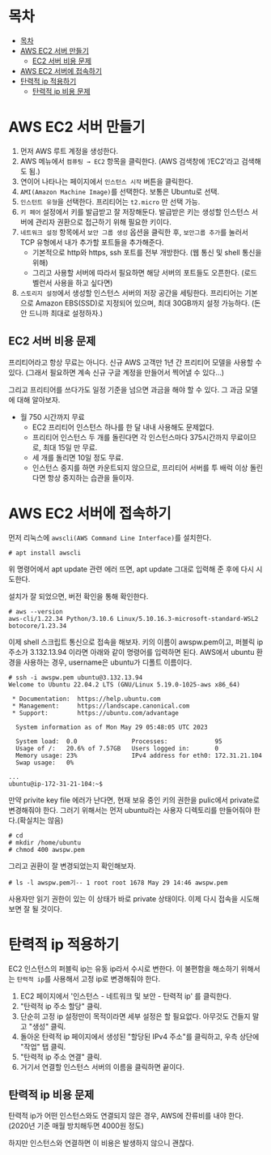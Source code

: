 # 목차
- [목차](#목차)
- [AWS EC2 서버 만들기](#aws-ec2-서버-만들기)
  - [EC2 서버 비용 문제](#ec2-서버-비용-문제)
- [AWS EC2 서버에 접속하기](#aws-ec2-서버에-접속하기)
- [탄력적 ip 적용하기](#탄력적-ip-적용하기)
  - [탄력적 ip 비용 문제](#탄력적-ip-비용-문제)


# AWS EC2 서버 만들기

1. 먼저 AWS 루트 계정을 생성한다. 
2. AWS 메뉴에서 `컴퓨팅 → EC2` 항목을 클릭한다. (AWS 검색창에 ‘/EC2’라고 검색해도 됨.)
3. 연이어 나타나는 페이지에서 `인스턴스 시작` 버튼을 클릭한다.
4. `AMI(Amazon Machine Image)`를 선택한다. 보통은 Ubuntu로 선택.
5. `인스턴트 유형`을 선택한다. 프리티어는 `t2.micro` 만 선택 가능.
6. `키 페어` 설정에서 키를 발급받고 잘 저장해둔다. 발급받은 키는 생성할 인스턴스 서버에 관리자 권환으로 접근하기 위해 필요한 키이다.
7. `네트워크 설정` 항목에서 `보안 그룹 생성` 옵션을 클릭한 후, `보안그룹 추가`를 눌러서 TCP 유형에서 내가 추가할 포트들을 추가해준다.
   - 기본적으로 http와 https, ssh 포트를 전부 개방한다. (웹 통신 및 shell 통신을 위해)
   - 그리고 사용할 서버에 따라서 필요하면 해당 서버의 포트들도 오픈한다. (로드 벨런서 사용을 하고 싶다면)
8. `스토리지 설정`에서 생성할 인스턴스 서버의 저장 공간을 세팅한다. 프리티어는 기본으로 Amazon EBS(SSD)로 지정되어 있으며, 최대 30GB까지 설정 가능하다. (돈 안 드니까 최대로 설정하자.)

## EC2 서버 비용 문제

프리티어라고 항상 무료는 아니다. 신규 AWS 고객만 1년 간 프리티어 모델을 사용할 수 있다. (그래서 필요하면 계속 신규 구글 계정을 만들어서 찍어낼 수 있다...)

그리고 프리티어를 쓰다가도 일정 기준을 넘으면 과금을 해야 할 수 있다. 그 과금 모델에 대해 알아보자.

- 월 750 시간까지 무료 
  - EC2 프리티어 인스턴스 하나를 한 달 내내 사용해도 문제없다.
  - 프리티어 인스턴스 두 개를 돌린다면 각 인스턴스마다 375시간까지 무료이므로, 최대 15일 만 무료.
  - 세 개를 돌리면 10일 정도 무료.
  - 인스턴스 중지를 하면 카운트되지 않으므로, 프리티어 서버를 투 배럭 이상 돌린다면 항상 중지하는 습관을 들이자.

# AWS EC2 서버에 접속하기

먼저 리눅스에 `awscli(AWS Command Line Interface)`를 설치한다.

```
# apt install awscli
```

위 명령어에서 apt update 관련 에러 뜨면, apt update 그대로 입력해 준 후에 다시 시도한다.

설치가 잘 되었으면, 버전 확인을 통해 확인한다.

```
# aws --version
aws-cli/1.22.34 Python/3.10.6 Linux/5.10.16.3-microsoft-standard-WSL2 botocore/1.23.34
```

이제 shell 스크립트 통신으로 접속을 해보자. 키의 이름이 awspw.pem이고, 퍼블릭 ip 주소가 3.132.13.94 이라면 아래와 같이 명령어를 입력하면 된다. AWS에서 ubuntu 환경을 사용하는 경우, username은 ubuntu가 디폴트 이름이다. 

```
# ssh -i awspw.pem ubuntu@3.132.13.94
Welcome to Ubuntu 22.04.2 LTS (GNU/Linux 5.19.0-1025-aws x86_64)

 * Documentation:  https://help.ubuntu.com
 * Management:     https://landscape.canonical.com
 * Support:        https://ubuntu.com/advantage

  System information as of Mon May 29 05:48:05 UTC 2023

  System load:  0.0               Processes:             95
  Usage of /:   20.6% of 7.57GB   Users logged in:       0
  Memory usage: 23%               IPv4 address for eth0: 172.31.21.104
  Swap usage:   0%

...
ubuntu@ip-172-31-21-104:~$
```

만약 privite key file 에러가 난다면, 현재 보유 중인 키의 권한을 pulic에서 private로 변경해줘야 한다. 그러기 위해서는 먼저 ubuntu라는 사용자 디렉토리를 만들어줘야 한다.(확실치는 않음)

```
# cd
# mkdir /home/ubuntu
# chmod 400 awspw.pem
```

그리고 권환이 잘 변경되었는지 확인해보자.

```
# ls -l awspw.pem기-- 1 root root 1678 May 29 14:46 awspw.pem
```

사용자만 읽기 권한이 있는 이 상태가 바로 private 상태이다. 이제 다시 접속을 시도해보면 잘 될 것이다.

# 탄력적 ip 적용하기

EC2 인스턴스의 퍼블릭 ip는 유동 ip라서 수시로 변한다. 이 불편함을 해소하기 위해서는 `탄력적 ip`를 사용해서 고정 ip로 변경해줘야 한다.

1. EC2 페이지에서 '인스턴스 - 네트워크 및 보안 - 탄력적 ip' 를 클릭한다.
2. "탄력적 ip 주소 할당" 클릭.
3. 단순히 고정 ip 설정만이 목적이라면 세부 설정은 할 필요없다. 아무것도 건들지 말고 "생성" 클릭.
4. 돌아온 탄력적 ip 페이지에서 생성된 "할당된 IPv4 주소"를 클릭하고, 우측 상단에 "작업" 탭 클릭.
5. "탄력적 ip 주소 연결" 클릭.
6. 거기서 연결할 인스턴스 서버의 이름을 클릭하면 끝이다. 

## 탄력적 ip 비용 문제

탄력적 ip가 어떤 인스턴스와도 연결되지 않은 경우, AWS에 잔류비를 내야 한다. (2020년 기준 매월 방치해두면 4000원 정도)

하지만 인스턴스와 연결하면 이 비용은 발생하지 않으니 괜찮다. 